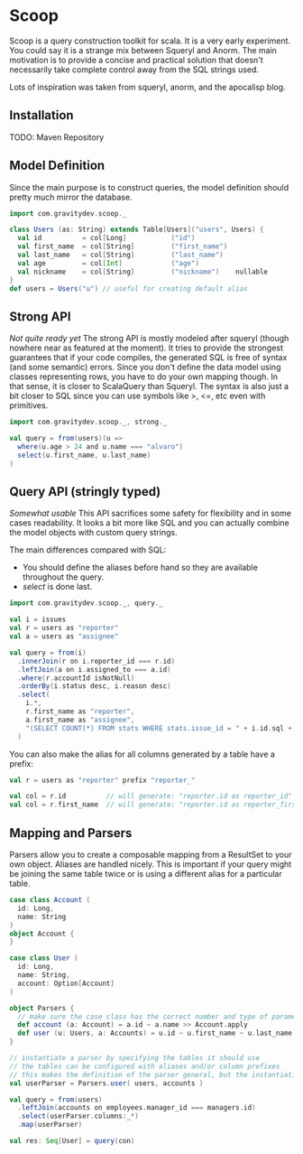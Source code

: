 Scoop
=====

Scoop is a query construction toolkit for scala. It is a very early experiment. You could say it is a strange mix between Squeryl and Anorm.
The main motivation is to provide a concise and practical solution that doesn't necessarily take complete control away from the SQL strings used. 

Lots of inspiration was taken from squeryl, anorm, and the apocalisp blog.

Installation
------------

TODO: Maven Repository

Model Definition
----------------

Since the main purpose is to construct queries, the model definition should pretty much mirror the database.

```scala
import com.gravitydev.scoop._

class Users (as: String) extends Table[Users]("users", Users) {
  val id          = col[Long]           ("id")
  val first_name  = col[String]         ("first_name")
  val last_name   = col[String]         ("last_name")
  val age         = col[Int]            ("age")
  val nickname    = col[String]         ("nickname")    nullable
}
def users = Users("u") // useful for creating default alias
```

Strong API
----------

*Not quite ready yet* The strong API is mostly modeled after squeryl (though nowhere near as featured at the moment).
It tries to provide the strongest guarantees that if your code compiles, the generated SQL is free of syntax (and some semantic) errors. 
Since you don't define the data model using classes representing rows, you have to do your own mapping though. In that sense, it is closer to ScalaQuery than Squeryl.
The syntax is also just a bit closer to SQL since you can use symbols like >, <=, etc even with primitives.

```scala
import com.gravitydev.scoop._, strong._

val query = from(users)(u => 
  where(u.age > 24 and u.name === "alvaro")
  select(u.first_name, u.last_name)
)
```

Query API (stringly typed)
--------------------------

*Somewhat usable* This API sacrifices some safety for flexibility and in some cases readability. It looks a bit more like SQL and you can 
actually combine the model objects with custom query strings.

The main differences compared with SQL:
 * You should define the aliases before hand so they are available throughout the query.
 * *select* is done last.

```scala
import com.gravitydev.scoop._, query._

val i = issues
val r = users as "reporter"
val a = users as "assignee"

val query = from(i)
  .innerJoin(r on i.reporter_id === r.id)
  .leftJoin(a on i.assigned_to === a.id)
  .where(r.accountId isNotNull)
  .orderBy(i.status desc, i.reason desc)
  .select(
    i.*, 
    r.first_name as "reporter", 
    a.first_name as "assignee", 
    "(SELECT COUNT(*) FROM stats WHERE stats.issue_id = " + i.id.sql + ") as total_stats"
  )
```

You can also make the alias for all columns generated by a table have a prefix:

```scala
val r = users as "reporter" prefix "reporter_"

val col = r.id          // will generate: "reporter.id as reporter_id"
val col = r.first_name  // will generate: "reporter.id as reporter_first_name"
```

Mapping and Parsers
-------------------

Parsers allow you to create a composable mapping from a ResultSet to your own object. Aliases are handled nicely. 
This is important if your query might be joining the same table twice or is using a different alias for a particular table.

```scala
case class Account (
  id: Long,
  name: String
)
object Account {
}

case class User (
  id: Long,
  name: String,
  account: Option[Account]
)

object Parsers {
  // make sure the case class has the correct number and type of parameters
  def account (a: Account) = a.id ~ a.name >> Account.apply
  def user (u: Users, a: Accounts) = u.id ~ u.first_name ~ u.last_name ~ opt(Accounts.parsers(a)) >> User.apply
}

// instantiate a parser by specifying the tables it should use
// the tables can be configured with aliases and/or column prefixes
// this makes the definition of the parser general, but the instantiation custom to the query
val userParser = Parsers.user( users, accounts )

val query = from(users)
  .leftJoin(accounts on employees.manager_id === managers.id)
  .select(userParser.columns:_*)
  .map(userParser)

val res: Seq[User] = query(con) 
```

